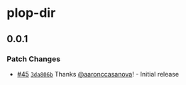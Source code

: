 # plop-dir

## 0.0.1

### Patch Changes

- [#45](https://github.com/aaronccasanova/aacc/pull/45)
  [`3da806b`](https://github.com/aaronccasanova/aacc/commit/3da806be4ccdeed60f972612cca9da1166a80630)
  Thanks [@aaronccasanova](https://github.com/aaronccasanova)! - Initial release
